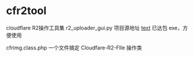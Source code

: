 # cfr2tool
cloudflare R2操作工具集
 r2_uploader_gui.py 项目源地址 [text](https://github.com/tysonair/Cloudfare-R2-FIle-Uploader)
 已达包 exe，方便使用

 cfrimg.class.php 一个文件搞定 Cloudfare-R2-FIle 操作类

